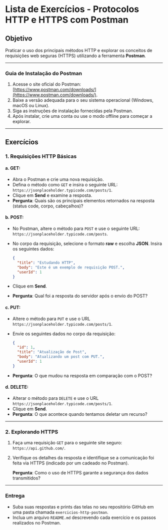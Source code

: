 # Lista de Exercícios - Protocolos HTTP e HTTPS com Postman

## Objetivo
Praticar o uso dos principais métodos HTTP e explorar os conceitos de requisições web seguras (HTTPS) utilizando a ferramenta **Postman**.

---

### Guia de Instalação do Postman

1. Acesse o site oficial do Postman: [https://www.postman.com/downloads/](https://www.postman.com/downloads/).
2. Baixe a versão adequada para o seu sistema operacional (Windows, macOS ou Linux).
3. Siga as instruções de instalação fornecidas pela Postman.
4. Após instalar, crie uma conta ou use o modo offline para começar a explorar.

---

## Exercícios

### 1. **Requisições HTTP Básicas**

#### a. **GET**:
- Abra o Postman e crie uma nova requisição.
- Defina o método como `GET` e insira o seguinte URL: `https://jsonplaceholder.typicode.com/posts/1`.
- Clique em **Send** e examine a resposta.
- **Pergunta**: Quais são os principais elementos retornados na resposta (status code, corpo, cabeçalhos)?

#### b. **POST**:
- No Postman, altere o método para `POST` e use o seguinte URL: `https://jsonplaceholder.typicode.com/posts`.
- No corpo da requisição, selecione o formato **raw** e escolha **JSON**. Insira os seguintes dados:
  
  ```json
  {
    "title": "Estudando HTTP",
    "body": "Este é um exemplo de requisição POST.",
    "userId": 1
  }
  ```
- Clique em **Send**.
- **Pergunta**: Qual foi a resposta do servidor após o envio do POST?

#### c. **PUT**:
- Altere o método para `PUT` e use o URL `https://jsonplaceholder.typicode.com/posts/1`.
- Envie os seguintes dados no corpo da requisição:

  ```json
  {
    "id": 1,
    "title": "Atualização de Post",
    "body": "Atualizando um post com PUT.",
    "userId": 1
  }
  ```
- **Pergunta**: O que mudou na resposta em comparação com o POST?

#### d. **DELETE**:
- Alterar o método para `DELETE` e use o URL `https://jsonplaceholder.typicode.com/posts/1`.
- Clique em **Send**.
- **Pergunta**: O que acontece quando tentamos deletar um recurso?

---

### 2. **Explorando HTTPS**

1. Faça uma requisição `GET` para o seguinte site seguro: `https://api.github.com/`.
2. Verifique os detalhes da resposta e identifique se a comunicação foi feita via HTTPS (indicado por um cadeado no Postman).
   
   **Pergunta**: Como o uso de HTTPS garante a segurança dos dados transmitidos?

---

### Entrega

- Suba suas respostas e prints das telas no seu repositório GitHub em uma pasta chamada `exercicios-http-postman`.
- Inclua um arquivo `README.md` descrevendo cada exercício e os passos realizados no Postman.
